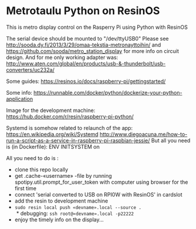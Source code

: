 # Metrotaulu Python on ResinOS
This is metro display control on the Rasperry Pi using Python with ResinOS

The serial device should be mounted to "/dev/ttyUSB0"
Please see http://sooda.dy.fi/2013/3/29/omaa-tekstia-metronayttoihin/
and https://github.com/sooda/metro_station_display for more info on circuit design.
And for me only working adapter was: http://www.aten.com/global/en/products/usb-&-thunderbolt/usb-converters/uc232a/

Some guides:
https://resinos.io/docs/raspberry-pi/gettingstarted/

Some info:
https://runnable.com/docker/python/dockerize-your-python-application

Image for the development machine:
https://hub.docker.com/r/resin/raspberry-pi-python/

Systemd is somehow related to relaunch of the app:
https://en.wikipedia.org/wiki/Systemd
http://www.diegoacuna.me/how-to-run-a-script-as-a-service-in-raspberry-pi-raspbian-jessie/
But all you need is (in Dockerfile):
ENV INITSYSTEM on

All you need to do is :

* clone this repo locally
* get .cache-«username» -file by running spotipy.util.prompt_for_user_token with computer using browser for the first time
* connect 'serial converted to USB on RPI0W with ResinOS' in cardslot
* add the resin to development machine
* `sudo resin local push «devname».local --source .`  
  * debugging: `ssh root@«devname».local -p22222`  
* enjoy the timely info on the display...
